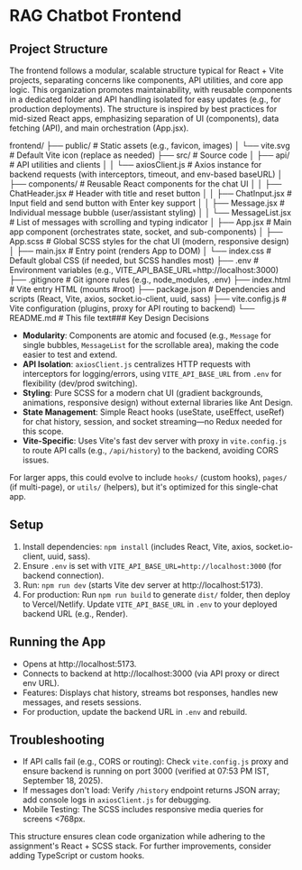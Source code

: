 # RAG Chatbot Frontend

## Project Structure
The frontend follows a modular, scalable structure typical for React + Vite projects, separating concerns like components, API utilities, and core app logic. This organization promotes maintainability, with reusable components in a dedicated folder and API handling isolated for easy updates (e.g., for production deployments). The structure is inspired by best practices for mid-sized React apps, emphasizing separation of UI (components), data fetching (API), and main orchestration (App.jsx).

frontend/
├── public/                 # Static assets (e.g., favicon, images)
│   └── vite.svg            # Default Vite icon (replace as needed)
├── src/                    # Source code
│   ├── api/                # API utilities and clients
│   │   └── axiosClient.js  # Axios instance for backend requests (with interceptors, timeout, and env-based baseURL)
│   ├── components/         # Reusable React components for the chat UI
│   │   ├── ChatHeader.jsx  # Header with title and reset button
│   │   ├── ChatInput.jsx   # Input field and send button with Enter key support
│   │   ├── Message.jsx     # Individual message bubble (user/assistant styling)
│   │   └── MessageList.jsx # List of messages with scrolling and typing indicator
│   ├── App.jsx             # Main app component (orchestrates state, socket, and sub-components)
│   ├── App.scss            # Global SCSS styles for the chat UI (modern, responsive design)
│   ├── main.jsx            # Entry point (renders App to DOM)
│   └── index.css           # Default global CSS (if needed, but SCSS handles most)
├── .env                    # Environment variables (e.g., VITE_API_BASE_URL=http://localhost:3000)
├── .gitignore              # Git ignore rules (e.g., node_modules, .env)
├── index.html              # Vite entry HTML (mounts #root)
├── package.json            # Dependencies and scripts (React, Vite, axios, socket.io-client, uuid, sass)
├── vite.config.js          # Vite configuration (plugins, proxy for API routing to backend)
└── README.md               # This file
text### Key Design Decisions
- **Modularity**: Components are atomic and focused (e.g., `Message` for single bubbles, `MessageList` for the scrollable area), making the code easier to test and extend.
- **API Isolation**: `axiosClient.js` centralizes HTTP requests with interceptors for logging/errors, using `VITE_API_BASE_URL` from `.env` for flexibility (dev/prod switching).
- **Styling**: Pure SCSS for a modern chat UI (gradient backgrounds, animations, responsive design) without external libraries like Ant Design.
- **State Management**: Simple React hooks (useState, useEffect, useRef) for chat history, session, and socket streaming—no Redux needed for this scope.
- **Vite-Specific**: Uses Vite's fast dev server with proxy in `vite.config.js` to route API calls (e.g., `/api/history`) to the backend, avoiding CORS issues.

For larger apps, this could evolve to include `hooks/` (custom hooks), `pages/` (if multi-page), or `utils/` (helpers), but it's optimized for this single-chat app.

## Setup
1. Install dependencies: `npm install` (includes React, Vite, axios, socket.io-client, uuid, sass).
2. Ensure `.env` is set with `VITE_API_BASE_URL=http://localhost:3000` (for backend connection).
3. Run: `npm run dev` (starts Vite dev server at http://localhost:5173).
4. For production: Run `npm run build` to generate `dist/` folder, then deploy to Vercel/Netlify. Update `VITE_API_BASE_URL` in `.env` to your deployed backend URL (e.g., Render).

## Running the App
- Opens at http://localhost:5173.
- Connects to backend at http://localhost:3000 (via API proxy or direct env URL).
- Features: Displays chat history, streams bot responses, handles new messages, and resets sessions.
- For production, update the backend URL in `.env` and rebuild.

## Troubleshooting
- If API calls fail (e.g., CORS or routing): Check `vite.config.js` proxy and ensure backend is running on port 3000 (verified at 07:53 PM IST, September 18, 2025).
- If messages don't load: Verify `/history` endpoint returns JSON array; add console logs in `axiosClient.js` for debugging.
- Mobile Testing: The SCSS includes responsive media queries for screens <768px.

This structure ensures clean code organization while adhering to the assignment's React + SCSS stack. For further improvements, consider adding TypeScript or custom hooks.